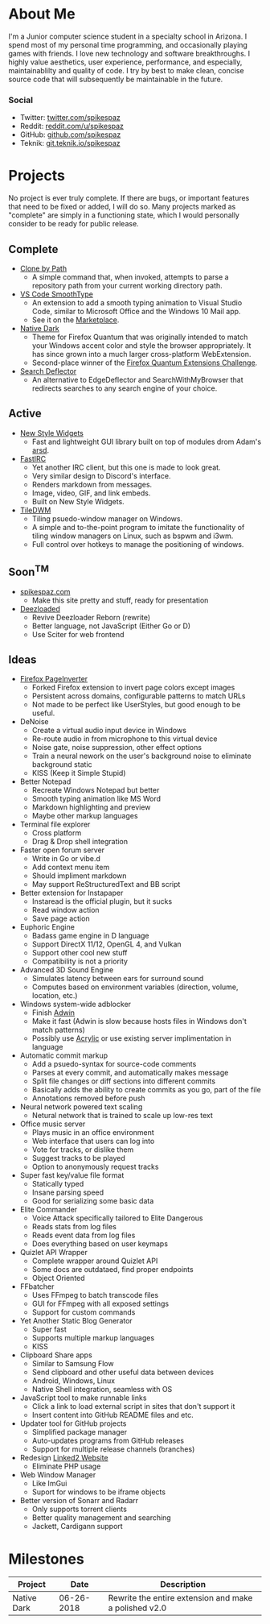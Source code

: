 # About Me
I'm a Junior computer science student in a specialty school in Arizona. I spend most of my personal time programming, and occasionally playing games with friends. I love new technology and software breakthroughs. I highly value aesthetics, user experience, performance, and especially, maintainablilty and quality of code. I try by best to make clean, concise source code that will subsequently be maintainable in the future.

### Social

 - Twitter: [twitter.com/spikespaz](https://twitter.com/spikespaz)
 - Reddit: [reddit.com/u/spikespaz](https://reddit.com/u/spikespaz)
 - GitHub: [github.com/spikespaz](https://github.com/spikespaz)
 - Teknik: [git.teknik.io/spikespaz](https://git.teknik.io/spikespaz)

# Projects

No project is ever truly complete. If there are bugs, or important features that need to be fixed or added, I will do so. Many projects marked as "complete" are simply in a functioning state, which I would personally consider to be ready for public release.

## Complete

 - [Clone by Path](https://github.com/spikespaz/clone-by-path)
   - A simple command that, when invoked, attempts to parse a repository path from your current working directory path.
 - [VS Code SmoothType](https://github.com/spikespaz/vscode-smoothtype)
   - An extension to add a smooth typing animation to Visual Studio Code, similar to Microsoft Office and the Windows 10 Mail app.
   - See it on the [Marketplace](https://marketplace.visualstudio.com/items?itemName=spikespaz.vscode-smoothtype).
 - [Native Dark](https://github.com/spikespaz/firefox-nativedark)
   - Theme for Firefox Quantum that was originally intended to match your Windows accent color and style the browser appropriately. It has since grown into a much larger cross-platform WebExtension.
   - Second-place winner of the [Firefox Quantum Extensions Challenge](https://extensionschallenge.com).
 - [Search Deflector](https://github.com/spikespaz/search-deflector)
   - An alternative to EdgeDeflector and SearchWithMyBrowser that redirects searches to any search engine of your choice. 

## Active
 - [New Style Widgets](https://github.com/spikespaz/newstyle-widgets)
   - Fast and lightweight GUI library built on top of modules drom Adam's [arsd](https://github.com/adamdruppe/arsd).
 - [FastIRC](https://github.com/spikespaz/fastirc)
   - Yet another IRC client, but this one is made to look great.
   - Very similar design to Discord's interface.
   - Renders markdown from messages.
   - Image, video, GIF, and link embeds.
   - Built on New Style Widgets.
 - [TileDWM](https://github.com/spikespaz/windows-tiledwm)
   - Tiling psuedo-window manager on Windows.
   - A simple and to-the-point program to imitate the functionality of tiling window managers on Linux, such as bspwm and i3wm.
   - Full control over hotkeys to manage the positioning of windows.

## Soon<sup>TM</sup>

 - [spikespaz.com](https://github.com/spikespaz/spikespaz.github.io)
   - Make this site pretty and stuff, ready for presentation
 - [Deezloaded](https://git.teknik.io/spikespaz/deezloaded)
   - Revive Deezloader Reborn (rewrite)
   - Better language, not JavaScript (Either Go or D)
   - Use Sciter for web frontend

## Ideas

 - [Firefox PageInverter](https://github.com/spikespaz/firefox-pageinverter)
   - Forked Firefox extension to invert page colors except images
   - Persistent across domains, configurable patterns to match URLs
   - Not made to be perfect like UserStyles, but good enough to be useful.
 - DeNoise
   - Create a virtual audio input device in Windows
   - Re-route audio in from microphone to this virtual device
   - Noise gate, noise suppression, other effect options
   - Train a neural nework on the user's background noise to eliminate background static
   - KISS (Keep it Simple Stupid)
 - Better Notepad
   - Recreate Windows Notepad but better
   - Smooth typing animation like MS Word
   - Markdown highlighting and preview
   - Maybe other markup languages
 - Terminal file explorer
   - Cross platform
   - Drag & Drop shell integration
 - Faster open forum server
   - Write in Go or vibe.d
   - Add context menu item
   - Should impliment markdown
   - May support ReStructuredText and BB script
 - Better extension for Instapaper
   - Instaread is the official plugin, but it sucks
   - Read window action
   - Save page action
 - Euphoric Engine
   - Badass game engine in D language
   - Support DirectX 11/12, OpenGL 4, and Vulkan
   - Support other cool new stuff
   - Compatibility is not a priority
 - Advanced 3D Sound Engine
   - Simulates latency between ears for surround sound
   - Computes based on environment variables (direction, volume, location, etc.)
 - Windows system-wide adblocker
   - Finish [Adwin](https://github.com/spikespaz-old/windows-adwin)
   - Make it fast (Adwin is slow because hosts files in Windows don't match patterns)
   - Possibly use [Acrylic](http://mayakron.altervista.org) or use existing server implimentation in language
 - Automatic commit markup
   - Add a psuedo-syntax for source-code comments
   - Parses at every commit, and automatically makes message
   - Split file changes or diff sections into different commits
   - Basically adds the ability to create commits as you go, part of the file
   - Annotations removed before push
 - Neural network powered text scaling
   - Netural network that is trained to scale up low-res text
 - Office music server
   - Plays music in an office environment
   - Web interface that users can log into
   - Vote for tracks, or dislike them
   - Suggest tracks to be played
   - Option to anonymously request tracks
 - Super fast key/value file format
   - Statically typed
   - Insane parsing speed
   - Good for serializing some basic data
 - Elite Commander
   - Voice Attack specifically tailored to Elite Dangerous
   - Reads stats from log files
   - Reads event data from log files
   - Does everything based on user keymaps
 - Quizlet API Wrapper
   - Complete wrapper around Quizlet API
   - Some docs are outdataed, find proper endpoints
   - Object Oriented
 - FFbatcher
   - Uses FFmpeg to batch transcode files
   - GUI for FFmpeg with all exposed settings
   - Support for custom commands
 - Yet Another Static Blog Generator
   - Super fast
   - Supports multiple markup languages
   - KISS
 - Clipboard Share apps
   - Similar to Samsung Flow
   - Send clipboard and other useful data between devices
   - Android, Windows, Linux
   - Native Shell integration, seamless with OS
 - JavaScript tool to make runnable links
   - Click a link to load external script in sites that don't support it
   - Insert content into GitHub README files and etc.
 - Updater tool for GitHub projects
   - Simplified package manager
   - Auto-updates programs from GitHub releases
   - Support for multiple release channels (branches)
 - Redesign [Linked2 Website](https://linked-2.com)
   - Eliminate PHP usage
 - Web Window Manager
   - Like ImGui
   - Suport for windows to be iframe objects
 - Better version of Sonarr and Radarr
   - Only supports torrent clients
   - Better quality management and searching
   - Jackett, Cardigann support

# Milestones

| Project              | Date           | Description                                                       |
| -------------------- | -------------- | ----------------------------------------------------------------- |
| Native Dark          | 06-26-2018     | Rewrite the entire extension and make a polished v2.0             |
